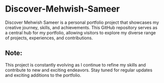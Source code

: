 # Discover-Mehwish-Sameer
Discover Mehwish Sameer is a personal portfolio project that showcases my creative journey, skills, and achievements. This GitHub repository serves as a central hub for my portfolio, allowing visitors to explore my diverse range of projects, experiences, and contributions.

## Note: 
This project is constantly evolving as I continue to refine my skills and contribute to new and exciting endeavors. Stay tuned for regular updates and exciting additions to the portfolio.

